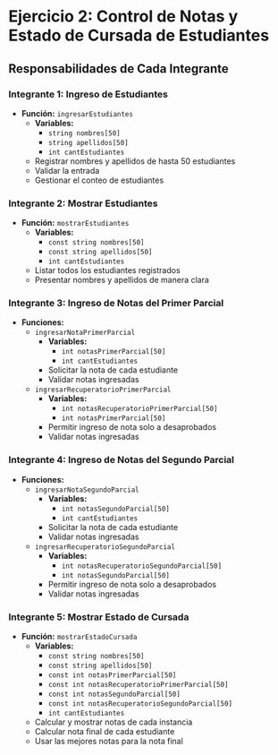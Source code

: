 # Ejercicio 2: Control de Notas y Estado de Cursada de Estudiantes
## Responsabilidades de Cada Integrante
### Integrante 1: Ingreso de Estudiantes
- **Función:** `ingresarEstudiantes`
  - **Variables:**
    - `string nombres[50]`
    - `string apellidos[50]`
    - `int cantEstudiantes`
  - Registrar nombres y apellidos de hasta 50 estudiantes
  - Validar la entrada
  - Gestionar el conteo de estudiantes

### Integrante 2: Mostrar Estudiantes
- **Función:** `mostrarEstudiantes`
  - **Variables:**
    - `const string nombres[50]`
    - `const string apellidos[50]`
    - `int cantEstudiantes`
  - Listar todos los estudiantes registrados
  - Presentar nombres y apellidos de manera clara

### Integrante 3: Ingreso de Notas del Primer Parcial
- **Funciones:**
  - `ingresarNotaPrimerParcial`
    - **Variables:**
      - `int notasPrimerParcial[50]`
      - `int cantEstudiantes`
    - Solicitar la nota de cada estudiante
    - Validar notas ingresadas
  - `ingresarRecuperatorioPrimerParcial`
    - **Variables:**
      - `int notasRecuperatorioPrimerParcial[50]`
      - `int notasPrimerParcial[50]`
    - Permitir ingreso de nota solo a desaprobados
    - Validar notas ingresadas

### Integrante 4: Ingreso de Notas del Segundo Parcial
- **Funciones:**
  - `ingresarNotaSegundoParcial`
    - **Variables:**
      - `int notasSegundoParcial[50]`
      - `int cantEstudiantes`
    - Solicitar la nota de cada estudiante
    - Validar notas ingresadas
  - `ingresarRecuperatorioSegundoParcial`
    - **Variables:**
      - `int notasRecuperatorioSegundoParcial[50]`
      - `int notasSegundoParcial[50]`
    - Permitir ingreso de nota solo a desaprobados
    - Validar notas ingresadas

### Integrante 5: Mostrar Estado de Cursada
- **Función:** `mostrarEstadoCursada`
  - **Variables:**
    - `const string nombres[50]`
    - `const string apellidos[50]`
    - `const int notasPrimerParcial[50]`
    - `const int notasRecuperatorioPrimerParcial[50]`
    - `const int notasSegundoParcial[50]`
    - `const int notasRecuperatorioSegundoParcial[50]`
    - `int cantEstudiantes`
  - Calcular y mostrar notas de cada instancia
  - Calcular nota final de cada estudiante
  - Usar las mejores notas para la nota final
